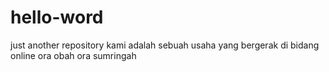 # hello-word
just another repository
kami adalah sebuah usaha yang bergerak di bidang online
ora obah ora sumringah
